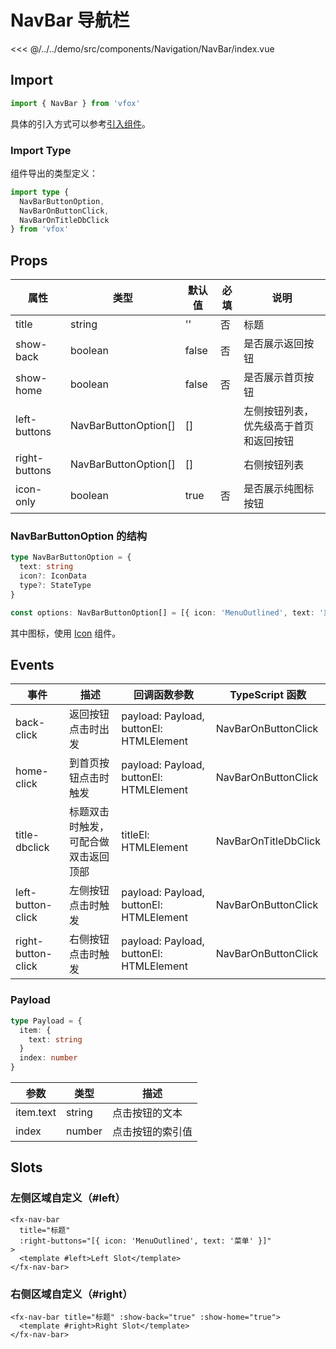 # NavBar 导航栏

<CodeDemo name="NavBar">

<<< @/../../demo/src/components/Navigation/NavBar/index.vue

</CodeDemo>

## Import

```js
import { NavBar } from 'vfox'
```

具体的引入方式可以参考[引入组件](../guide/import.md)。

### Import Type

组件导出的类型定义：

```ts
import type {
  NavBarButtonOption,
  NavBarOnButtonClick,
  NavBarOnTitleDbClick
} from 'vfox'
```

## Props

| 属性          | 类型                 | 默认值 | 必填 | 说明                                   |
| ------------- | -------------------- | ------ | ---- | -------------------------------------- |
| title         | string               | ''     | 否   | 标题                                   |
| show-back     | boolean              | false  | 否   | 是否展示返回按钮                       |
| show-home     | boolean              | false  | 否   | 是否展示首页按钮                       |
| left-buttons  | NavBarButtonOption[] | []     |      | 左侧按钮列表，优先级高于首页和返回按钮 |
| right-buttons | NavBarButtonOption[] | []     |      | 右侧按钮列表                           |
| icon-only     | boolean              | true   | 否   | 是否展示纯图标按钮                     |

### NavBarButtonOption 的结构

```ts
type NavBarButtonOption = {
  text: string
  icon?: IconData
  type?: StateType
}

const options: NavBarButtonOption[] = [{ icon: 'MenuOutlined', text: '菜单' }]
```

其中图标，使用 [Icon](./Icon.md) 组件。

## Events

| 事件               | 描述                                 | 回调函数参数                            | TypeScript 函数      |
| ------------------ | ------------------------------------ | --------------------------------------- | -------------------- |
| back-click         | 返回按钮点击时出发                   | payload: Payload, buttonEl: HTMLElement | NavBarOnButtonClick  |
| home-click         | 到首页按钮点击时触发                 | payload: Payload, buttonEl: HTMLElement | NavBarOnButtonClick  |
| title-dbclick      | 标题双击时触发，可配合做双击返回顶部 | titleEl: HTMLElement                    | NavBarOnTitleDbClick |
| left-button-click  | 左侧按钮点击时触发                   | payload: Payload, buttonEl: HTMLElement | NavBarOnButtonClick  |
| right-button-click | 右侧按钮点击时触发                   | payload: Payload, buttonEl: HTMLElement | NavBarOnButtonClick  |

### Payload

```ts
type Payload = {
  item: {
    text: string
  }
  index: number
}
```

| 参数      | 类型   | 描述             |
| --------- | ------ | ---------------- |
| item.text | string | 点击按钮的文本   |
| index     | number | 点击按钮的索引值 |

## Slots

### 左侧区域自定义（#left）

```vue
<fx-nav-bar
  title="标题"
  :right-buttons="[{ icon: 'MenuOutlined', text: '菜单' }]"
>
  <template #left>Left Slot</template>
</fx-nav-bar>
```

### 右侧区域自定义（#right）

```vue
<fx-nav-bar title="标题" :show-back="true" :show-home="true">
  <template #right>Right Slot</template>
</fx-nav-bar>
```
